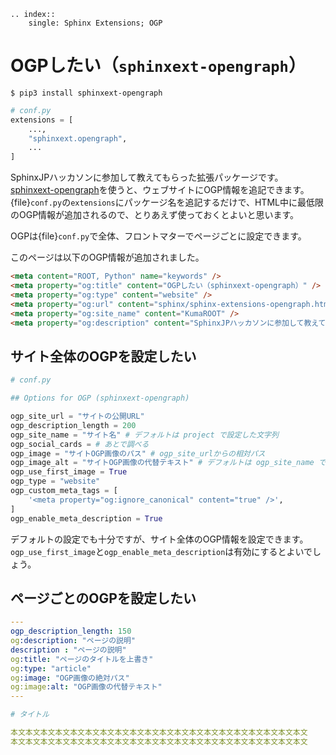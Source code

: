 ```{eval-rst}
.. index::
    single: Sphinx Extensions; OGP
```

# OGPしたい（``sphinxext-opengraph``）

```console
$ pip3 install sphinxext-opengraph
```

```python
# conf.py
extensions = [
    ...,
    "sphinxext.opengraph",
    ...
]
```

SphinxJPハッカソンに参加して教えてもらった拡張パッケージです。
[sphinxext-opengraph](https://pypi.org/project/sphinxext-opengraph/)を使うと、ウェブサイトにOGP情報を追記できます。
{file}`conf.py`の``extensions``にパッケージ名を追記するだけで、HTML中に最低限のOGP情報が追加されるので、とりあえず使っておくとよいと思います。

OGPは{file}`conf.py`で全体、フロントマターでページごとに設定できます。

このページは以下のOGP情報が追加されました。

```html
<meta content="ROOT, Python" name="keywords" />
<meta property="og:title" content="OGPしたい（sphinxext-opengraph）" />
<meta property="og:type" content="website" />
<meta property="og:url" content="sphinx/sphinx-extensions-opengraph.html" />
<meta property="og:site_name" content="KumaROOT" />
<meta property="og:description" content="SphinxJPハッカソンに参加して教えてもらった拡張パッケージです。 sphinxext-opengraph を使うと、ウェブサイトにOGP情報を追記できます。 conf.py で全体のOGPを設定でき、フロントマターでページごとのOGPを設定できます。 conf.py の extensions にパッケージ名を追記するだけで、HTML中に最低限のOGP情報が追加されるので、とりあえず使っ..." />
```

## サイト全体のOGPを設定したい

```python
# conf.py

## Options for OGP (sphinxext-opengraph)

ogp_site_url = "サイトの公開URL"
ogp_description_length = 200
ogp_site_name = "サイト名" # デフォルトは project で設定した文字列
ogp_social_cards = # あとで調べる
ogp_image = "サイトOGP画像のパス" # ogp_site_urlからの相対パス
ogp_image_alt = "サイトOGP画像の代替テキスト" # デフォルトは ogp_site_name で設定した文字列
ogp_use_first_image = True
ogp_type = "website"
ogp_custom_meta_tags = [
    '<meta property="og:ignore_canonical" content="true" />',
]
ogp_enable_meta_description = True
```

デフォルトの設定でも十分ですが、サイト全体のOGP情報を設定できます。
``ogp_use_first_image``と``ogp_enable_meta_description``は有効にするとよいでしょう。

## ページごとのOGPを設定したい

```yaml
---
ogp_description_length: 150
og:description: "ページの説明"
description : "ページの説明"
og:title: "ページのタイトルを上書き"
og:type: "article"
og:image: "OGP画像の絶対パス"
og:image:alt: "OGP画像の代替テキスト"
---

# タイトル

本文本文本文本文本文本文本文本文本文本文本文本文本文本文本文本文本文本文本文本文
本文本文本文本文本文本文本文本文本文本文本文本文本文本文本文本文本文本文本文本文
```
